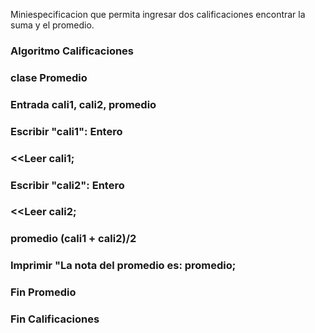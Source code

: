 Miniespecificacion que permita ingresar dos calificaciones encontrar la suma y el promedio.

### Algoritmo Calificaciones
### clase Promedio
### Entrada cali1, cali2, promedio
### Escribir "cali1": Entero
### <<Leer cali1;
### Escribir "cali2": Entero
### <<Leer cali2;
### promedio (cali1 + cali2)/2
### Imprimir "La nota del promedio es: promedio;
### Fin Promedio
### Fin Calificaciones